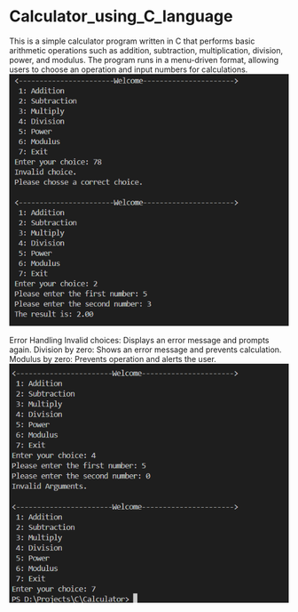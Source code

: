 # Calculator_using_C_language
This is a simple calculator program written in C that performs basic arithmetic operations such as addition, subtraction, multiplication, division, power, and modulus. The program runs in a menu-driven format, allowing users to choose an operation and input numbers for calculations.
![Image Alt](https://raw.githubusercontent.com/rupjit23/Calculator_using_C_language/refs/heads/main/Screenshot%202025-03-22%20161137.png)

Error Handling
Invalid choices: Displays an error message and prompts again.
Division by zero: Shows an error message and prevents calculation.
Modulus by zero: Prevents operation and alerts the user.
![Image Alt](https://raw.githubusercontent.com/rupjit23/Calculator_using_C_language/refs/heads/main/Screenshot%202025-03-22%20161106.png)

